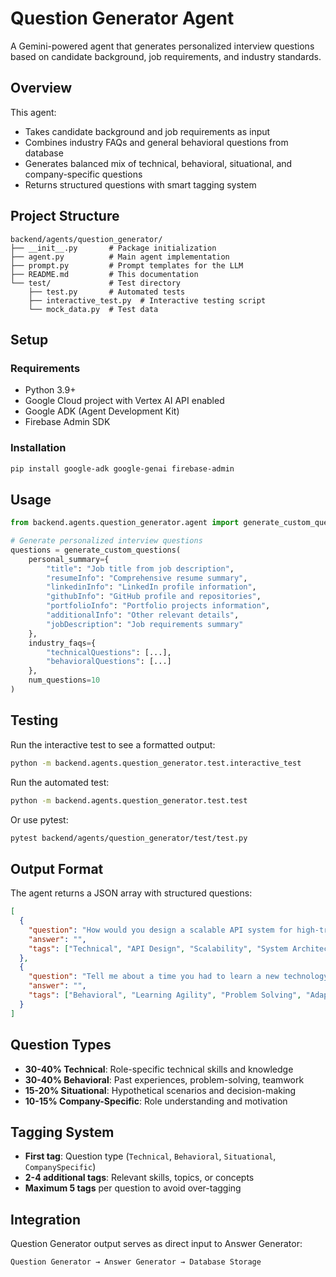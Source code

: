 # Question Generator Agent

A Gemini-powered agent that generates personalized interview questions based on candidate background, job requirements, and industry standards.

## Overview

This agent:
- Takes candidate background and job requirements as input
- Combines industry FAQs and general behavioral questions from database
- Generates balanced mix of technical, behavioral, situational, and company-specific questions
- Returns structured questions with smart tagging system

## Project Structure

```
backend/agents/question_generator/
├── __init__.py       # Package initialization
├── agent.py          # Main agent implementation
├── prompt.py         # Prompt templates for the LLM
├── README.md         # This documentation
└── test/             # Test directory
    ├── test.py       # Automated tests
    ├── interactive_test.py  # Interactive testing script
    └── mock_data.py  # Test data
```

## Setup

### Requirements

- Python 3.9+
- Google Cloud project with Vertex AI API enabled
- Google ADK (Agent Development Kit)
- Firebase Admin SDK

### Installation

```bash
pip install google-adk google-genai firebase-admin
```

## Usage

```python
from backend.agents.question_generator.agent import generate_custom_questions

# Generate personalized interview questions
questions = generate_custom_questions(
    personal_summary={
        "title": "Job title from job description",
        "resumeInfo": "Comprehensive resume summary",
        "linkedinInfo": "LinkedIn profile information",
        "githubInfo": "GitHub profile and repositories",
        "portfolioInfo": "Portfolio projects information",
        "additionalInfo": "Other relevant details",
        "jobDescription": "Job requirements summary"
    },
    industry_faqs={
        "technicalQuestions": [...],
        "behavioralQuestions": [...]
    },
    num_questions=10
)
```

## Testing

Run the interactive test to see a formatted output:

```bash
python -m backend.agents.question_generator.test.interactive_test
```

Run the automated test:

```bash
python -m backend.agents.question_generator.test.test
```

Or use pytest:

```bash
pytest backend/agents/question_generator/test/test.py
```

## Output Format

The agent returns a JSON array with structured questions:

```json
[
  {
    "question": "How would you design a scalable API system for high-traffic applications?",
    "answer": "",
    "tags": ["Technical", "API Design", "Scalability", "System Architecture", "Backend"]
  },
  {
    "question": "Tell me about a time you had to learn a new technology quickly to solve a problem.",
    "answer": "",
    "tags": ["Behavioral", "Learning Agility", "Problem Solving", "Adaptability", "Growth Mindset"]
  }
]
```

## Question Types

- **30-40% Technical**: Role-specific technical skills and knowledge
- **30-40% Behavioral**: Past experiences, problem-solving, teamwork
- **15-20% Situational**: Hypothetical scenarios and decision-making
- **10-15% Company-Specific**: Role understanding and motivation

## Tagging System

- **First tag**: Question type (`Technical`, `Behavioral`, `Situational`, `CompanySpecific`)
- **2-4 additional tags**: Relevant skills, topics, or concepts
- **Maximum 5 tags** per question to avoid over-tagging

## Integration

Question Generator output serves as direct input to Answer Generator:

```
Question Generator → Answer Generator → Database Storage
```